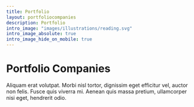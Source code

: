 ```yaml
---
title: Portfolio
layout: portfoliocompanies
description: Portfolio
intro_image: "images/illustrations/reading.svg"
intro_image_absolute: true
intro_image_hide_on_mobile: true
---
```


# Portfolio Companies

Aliquam erat volutpat. Morbi nisl tortor, dignissim eget efficitur vel, auctor non felis. Fusce quis viverra mi. Aenean quis massa pretium, ullamcorper nisi eget, hendrerit odio.
